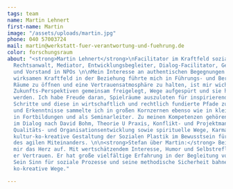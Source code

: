```yaml
---
tags: team
name: Martin Lehnert
first-name: Martin
image: "/assets/uploads/martin.jpg"
phone: 040 57003724
mail: martin@werkstatt-fuer-verantwortung-und-fuehrung.de
color: forschungsraum
about: "<strong>Martin Lehnert</strong>\nFacilitator im Kraftfeld sozialer Plastik.
  Rechtsanwalt, Mediator, Entwicklungsbegleiter, Dialog-Facilitator, Geschäftsführer
  und Vorstand in NPOs \n\nMein Interesse an authentischen Begegnungen und dem dabei
  wirksamen Kraftfeld in der Beziehung führte mich in Führungs- und Beratungsaufgaben.
  Räume zu öffnen und eine Vertrauensatmosphäre zu halten, ist mir wichtig, damit
  Zukunfts-Perspektiven gemeinsam freigelegt, Wege aufgespürt und sie handhabbar ausgestaltet
  werden. Ich habe Freude daran, Spielräume auszuloten für inspirierende praktische
  Schritte und diese in wirtschaftlich und rechtlich fundierte Pfade zu lenken. Erfahrungen
  und Erkenntnisse sammelte ich in großen Kornzernen ebenso wie in kleinen Initiativen,
  in Fortbildungen und als Seminarleiter. Zu meinen Kompetenzen gehören Facilitator
  im Dialog nach David Bohm, Theorie U Praxis, Konflikt- und Projektmanagementtechniken,
  Qualitäts- und Organisationsentwicklung sowie spirituelle Wege, Karmaarbeit und
  kultur-ko-kreative Gestaltung der Sozialen Plastik im Bewusstsein für die Rhythmen
  des agilen Miteinanders. \n\n<strong>Stefan über Martin:</strong> Bei Martin geht
  mir das Herz auf. Mit wertschätzendem Interesse, Humor und Selbstreflektion schafft
  er Vertrauen. Er hat große vielfältige Erfahrung in der Begleitung von Organisationen.
  Sein Sinn für soziale Prozesse und seine methodische Sicherheit bahnen produktive
  ko-kreative Wege."

---
```


